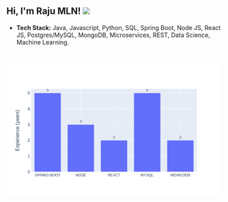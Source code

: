 <h2> Hi, I'm Raju MLN! <img src="https://media.giphy.com/media/du3J3cXyzhj75IOgvA/giphy.gif" width="50"></h2>
 
* __Tech Stack:__ Java, Javascript, Python, SQL, Spring Boot, Node JS, React JS, Postgres/MySQL, MongoDB, Microservices, REST, Data Science, Machine Learning.


![image.png](./images/skill.png)<br><br>
---






